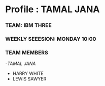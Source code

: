 # Profile : TAMAL JANA
### TEAM: IBM THREE

### WEEKLY SEEESION: MONDAY 10:00 

### TEAM MEMBERS
-*TAMAL JANA*
- HARRY WHITE
- LEWIS SAWYER
